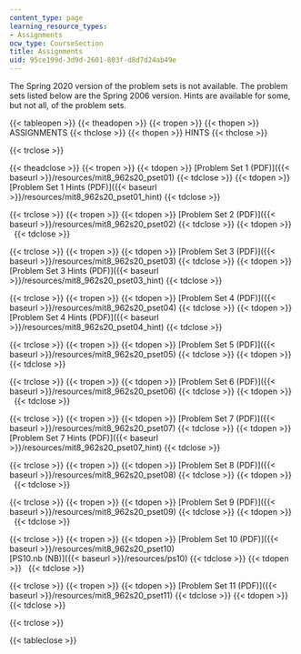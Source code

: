 ```yaml
---
content_type: page
learning_resource_types:
- Assignments
ocw_type: CourseSection
title: Assignments
uid: 95ce199d-3d9d-2601-803f-d8d7d24ab49e
---
```


The Spring 2020 version of the problem sets is not available. The problem sets listed below are the Spring 2006 version. Hints are available for some, but not all, of the problem sets.

{{< tableopen >}}
{{< theadopen >}}
{{< tropen >}}
{{< thopen >}}
ASSIGNMENTS
{{< thclose >}}
{{< thopen >}}
HINTS
{{< thclose >}}

{{< trclose >}}

{{< theadclose >}}
{{< tropen >}}
{{< tdopen >}}
[Problem Set 1 (PDF)]({{< baseurl >}}/resources/mit8_962s20_pset01)
{{< tdclose >}}
{{< tdopen >}}
[Problem Set 1 Hints (PDF)]({{< baseurl >}}/resources/mit8_962s20_pset01_hint)
{{< tdclose >}}

{{< trclose >}}
{{< tropen >}}
{{< tdopen >}}
[Problem Set 2 (PDF)]({{< baseurl >}}/resources/mit8_962s20_pset02)
{{< tdclose >}}
{{< tdopen >}}
 
{{< tdclose >}}

{{< trclose >}}
{{< tropen >}}
{{< tdopen >}}
[Problem Set 3 (PDF)]({{< baseurl >}}/resources/mit8_962s20_pset03)
{{< tdclose >}}
{{< tdopen >}}
[Problem Set 3 Hints (PDF)]({{< baseurl >}}/resources/mit8_962s20_pset03_hint)
{{< tdclose >}}

{{< trclose >}}
{{< tropen >}}
{{< tdopen >}}
[Problem Set 4 (PDF)]({{< baseurl >}}/resources/mit8_962s20_pset04)
{{< tdclose >}}
{{< tdopen >}}
[Problem Set 4 Hints (PDF)]({{< baseurl >}}/resources/mit8_962s20_pset04_hint)
{{< tdclose >}}

{{< trclose >}}
{{< tropen >}}
{{< tdopen >}}
[Problem Set 5 (PDF)]({{< baseurl >}}/resources/mit8_962s20_pset05)
{{< tdclose >}}
{{< tdopen >}}
 
{{< tdclose >}}

{{< trclose >}}
{{< tropen >}}
{{< tdopen >}}
[Problem Set 6 (PDF)]({{< baseurl >}}/resources/mit8_962s20_pset06)
{{< tdclose >}}
{{< tdopen >}}
 
{{< tdclose >}}

{{< trclose >}}
{{< tropen >}}
{{< tdopen >}}
[Problem Set 7 (PDF)]({{< baseurl >}}/resources/mit8_962s20_pset07)
{{< tdclose >}}
{{< tdopen >}}
[Problem Set 7 Hints (PDF)]({{< baseurl >}}/resources/mit8_962s20_pset07_hint)
{{< tdclose >}}

{{< trclose >}}
{{< tropen >}}
{{< tdopen >}}
[Problem Set 8 (PDF)]({{< baseurl >}}/resources/mit8_962s20_pset08)
{{< tdclose >}}
{{< tdopen >}}
 
{{< tdclose >}}

{{< trclose >}}
{{< tropen >}}
{{< tdopen >}}
[Problem Set 9 (PDF)]({{< baseurl >}}/resources/mit8_962s20_pset09)
{{< tdclose >}}
{{< tdopen >}}
 
{{< tdclose >}}

{{< trclose >}}
{{< tropen >}}
{{< tdopen >}}
[Problem Set 10 (PDF)]({{< baseurl >}}/resources/mit8_962s20_pset10)  
[PS10.nb (NB)]({{< baseurl >}}/resources/ps10)
{{< tdclose >}}
{{< tdopen >}}
 
{{< tdclose >}}

{{< trclose >}}
{{< tropen >}}
{{< tdopen >}}
[Problem Set 11 (PDF)]({{< baseurl >}}/resources/mit8_962s20_pset11)
{{< tdclose >}}
{{< tdopen >}}
 
{{< tdclose >}}

{{< trclose >}}

{{< tableclose >}}